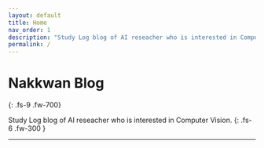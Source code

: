 ```yaml
---
layout: default
title: Home
nav_order: 1
description: "Study Log blog of AI reseacher who is interested in Computer Vision."
permalink: /
---
```


# Nakkwan Blog
{: .fs-9 .fw-700}

Study Log blog of AI reseacher who is interested in Computer Vision.
{: .fs-6 .fw-300 }

---

